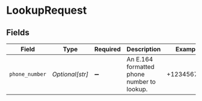 # LookupRequest


## Fields

| Field                                      | Type                                       | Required                                   | Description                                | Example                                    |
| ------------------------------------------ | ------------------------------------------ | ------------------------------------------ | ------------------------------------------ | ------------------------------------------ |
| `phone_number`                             | *Optional[str]*                            | :heavy_minus_sign:                         | An E.164 formatted phone number to lookup. | +1234567890                                |